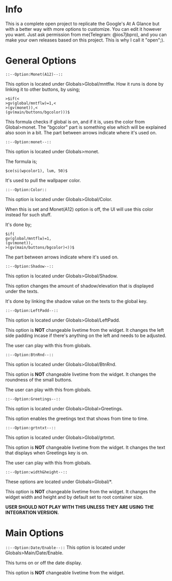 # Info
This is a complete open project to replicate the Google's At A Glance but with a better way with more options to customize. You can edit it however you want.
Just ask permission from me(Telegram: @ios7jbpro), and you can make your own releases based on this project. This is why I call it "open";).
# General Options

`::--Option:Monet(A12)--::`

This option is located under Globals>Global/mntflw.
How it runs is done by linking it to other buttons, by using;
```
>$if(<
>gv(global/mntflw)=1,<
>(gv(monet)),<
(gv(main/buttons/bgcolor)))$
```
This formula checks if global is on, and if it is, uses the color from Global>monet.
The "bgcolor" part is something else which will be explained also soon in a bit.
The part between arrows indicate where it's used on.

`::--Option:monet--::`

This option is located under Globals>monet.

The formula is;

```
$ce(si(wpcolor1), lum, 50)$
```
It's used to pull the wallpaper color.

`::--Option:Color::`

This option is located under Globals>Global/Color.

When this is set and Monet(A12) option is off, the UI will use this color instead for such stuff.

It's done by;
```
$if(
gv(global/mntflw)=1,
(gv(monet)),
>(gv(main/buttons/bgcolor)<))$
```

The part between arrows indicate where it's used on.


`::--Option:Shadow--::`

This option is located under Globals>Global/Shadow.

This option changes the amount of shadow/elevation that is displayed under the texts.

It's done by linking the shadow value on the texts to the global key.

`::--Option:LeftPadd--::`

This option is located under Globals>Global/LeftPadd.

This option is **NOT** changeable livetime from the widget. It changes the left side padding incase if there's anything on the left and needs to be adjusted.

The user can play with this from globals.

`::--Option:BtnRnd--::`

This option is located under Globals>Global/BtnRnd.

This option is **NOT** changeable livetime from the widget. It changes the roundness of the small buttons.

The user can play with this from globals.

`::--Option:Greetings--::`

This option is located under Globals>Global>Greetings.

This option enables the greetings text that shows from time to time.

`::--Option:grtntxt--::`

This option is located under Globals>Global/grtntxt.

This option is **NOT** changeable livetime from the widget. It changes the text that displays when Greetings key is on.

The user can play with this from globals.

`::--Option:width&height--::`

These options are located under Globals>Global/*.

This option is **NOT** changeable livetime from the widget. It changes the widget width and height and by default set to root container size.

**USER SHOULD NOT PLAY WITH THIS UNLESS THEY ARE USING THE INTEGRATION VERSION.**

# Main Options

`::--Option:Date/Enable--::`
This option is located under Globals>Main/Date/Enable.

This turns on or off the date display.

This option is **NOT** changeable livetime from the widget.
